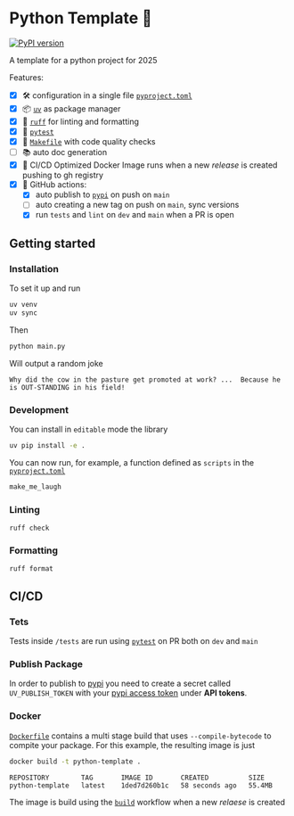 # Python Template 🐍
[![PyPI version](https://img.shields.io/pypi/v/python-template-zuppif)](https://pypi.org/project/python-template-zuppif/)

A template for a python project for 2025

Features:
- [x] 🛠️ configuration in a single file [`pyproject.toml`](pyproject.toml)
- [x] 📦 [`uv`](https://docs.astral.sh/uv/) as package manager
- [x] 💅 [`ruff`](https://docs.astral.sh/ruff/) for linting and formatting
- [x] 🧪 [`pytest`](https://docs.pytest.org/en/stable/) 
- [x] 🧹 [`Makefile`](Makefile) with code quality checks
- [ ] 📚 auto doc generation
- [x] 🐳 CI/CD Optimized Docker Image runs when a new *release* is created pushing to gh registry
- [x] 🦾 GitHub actions:
    - [x] auto publish to [`pypi`](https://pypi.org/) on push on `main`
    - [ ] auto creating a new tag on push on `main`, sync versions
    - [x] run `tests` and `lint` on `dev` and `main` when a PR is open

## Getting started

### Installation

To set it up and run

```bash
uv venv
uv sync
```
Then

```bash
python main.py
```

Will output a random joke

```
Why did the cow in the pasture get promoted at work? ...  Because he is OUT-STANDING in his field!
```

### Development

You can install in `editable` mode the library

```bash
uv pip install -e .
```

You can now run, for example, a function defined as `scripts` in the [`pyproject.toml`](pyproject.toml)

```bash
make_me_laugh
```

### Linting

```
ruff check
```


### Formatting

```
ruff format
```

## CI/CD

### Tets
Tests inside `/tests` are run using [`pytest`](https://docs.pytest.org/en/stable/) on PR both on `dev` and `main`

### Publish Package
 In order to publish to [pypi](https://pypi.org/) you need to create a secret called `UV_PUBLISH_TOKEN` with your [pypi access token](https://pypi.org/manage/account/) under **API tokens**.


### Docker
[`Dockerfile`](Dockerfile) contains a multi stage build that uses `--compile-bytecode` to compite your package. For this example, the resulting image is just

```bash
docker build -t python-template .
```

```
REPOSITORY        TAG       IMAGE ID       CREATED          SIZE
python-template   latest    1ded7d260b1c   58 seconds ago   55.4MB
```

The image is build using the [`build`](.github/workflows/build.yml) workflow when a new *relaese* is created